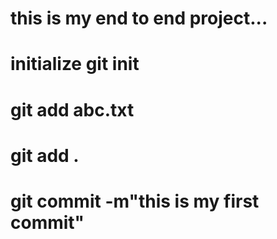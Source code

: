 # this is my end to end project...
# initialize git init
# git add abc.txt
# git add .
# git commit -m"this is my first commit"
#

















